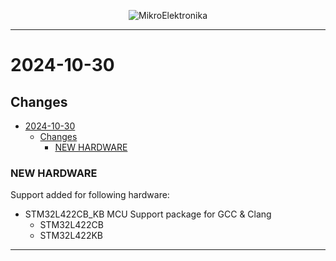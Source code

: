 <p align="center">
  <img src="http://www.mikroe.com/img/designs/beta/logo_small.png?raw=true" alt="MikroElektronika"/>
</p>

---

# 2024-10-30

## Changes

- [2024-10-30](#2024-10-30)
  - [Changes](#changes)
    - [NEW HARDWARE](#new-hardware)

### NEW HARDWARE

Support added for following hardware:

- STM32L422CB_KB MCU Support package for GCC & Clang
  - STM32L422CB
  - STM32L422KB

---
